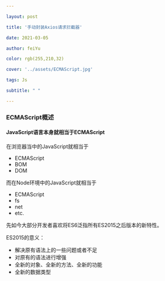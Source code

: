 ```yaml
---

layout: post

title: '手动封装Axios请求拦截器'

date: 2021-03-05

author: feiYu

color: rgb(255,210,32)

cover: '../assets/ECMAScript.jpg'

tags: Js

subtitle: " "

---
```



### ECMAScript概述



#### JavaScript语言本身就相当于ECMAScript

在浏览器当中的JavaScript就相当于

+ ECMAScript
+ BOM
+ DOM

而在Node环境中的JavaScript就相当于

+ ECMAScript
+ fs
+ net
+ etc.

先如今大部分开发者喜欢将ES6泛指所有ES2015之后版本的新特性。

ES2015的意义：

+ 解决原有语法上的一些问题或者不足
+ 对原有的语法进行增强
+ 全新的对象、全新的方法、全新的功能
+ 全新的数据类型

